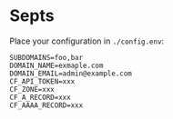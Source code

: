 # Septs

Place your configuration in `./config.env`:

```
SUBDOMAINS=foo,bar
DOMAIN_NAME=exmaple.com
DOMAIN_EMAIL=admin@example.com
CF_API_TOKEN=xxx
CF_ZONE=xxx
CF_A_RECORD=xxx
CF_AAAA_RECORD=xxx
```
